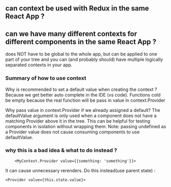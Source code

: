 
## can context be used with Redux in the same React App ?

## can we have many different contexts for different components in the same React App ?
does NOT have to be global to the whole app, but can be applied to one part of your tree and you can (and probably should) have multiple logically separated contexts in your app.


### Summary of how to use context


Why is recommended to set a default value when creating the context ?
Because we get better auto complete in the IDE (vs code). Functions cold be empty because the real function will be pass in value in context.Provider 


Why pass value in context.Provider if we already assigned a default?
The defaultValue argument is only used when a component does not have a matching Provider above it in the tree. This can be helpful for testing components in isolation without wrapping them. Note: passing undefined as a Provider value does not cause consuming components to use defaultValue.

### why this is a bad idea & what to do instead ?
```
    <MyContext.Provider value={{something: 'something'}}>
```
It can cause unnecessary rerenders. Do this instead(use parent state) :
```
<Provider value={this.state.value}>
```
